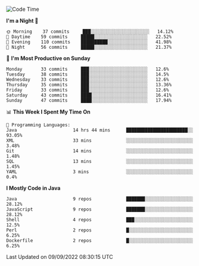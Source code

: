 <!--START_SECTION:waka-->
![Code Time](http://img.shields.io/badge/Code%20Time-1%2C144%20hrs%2013%20mins-blue)

**I'm a Night 🦉** 

```text
🌞 Morning    37 commits     ███░░░░░░░░░░░░░░░░░░░░░░   14.12% 
🌆 Daytime    59 commits     █████░░░░░░░░░░░░░░░░░░░░   22.52% 
🌃 Evening    110 commits    ██████████░░░░░░░░░░░░░░░   41.98% 
🌙 Night      56 commits     █████░░░░░░░░░░░░░░░░░░░░   21.37%

```
📅 **I'm Most Productive on Sunday** 

```text
Monday       33 commits     ███░░░░░░░░░░░░░░░░░░░░░░   12.6% 
Tuesday      38 commits     ███░░░░░░░░░░░░░░░░░░░░░░   14.5% 
Wednesday    33 commits     ███░░░░░░░░░░░░░░░░░░░░░░   12.6% 
Thursday     35 commits     ███░░░░░░░░░░░░░░░░░░░░░░   13.36% 
Friday       33 commits     ███░░░░░░░░░░░░░░░░░░░░░░   12.6% 
Saturday     43 commits     ████░░░░░░░░░░░░░░░░░░░░░   16.41% 
Sunday       47 commits     ████░░░░░░░░░░░░░░░░░░░░░   17.94%

```


📊 **This Week I Spent My Time On** 

```text
💬 Programming Languages: 
Java                     14 hrs 44 mins      ███████████████████████░░   93.05% 
XML                      33 mins             ░░░░░░░░░░░░░░░░░░░░░░░░░   3.48% 
Git                      14 mins             ░░░░░░░░░░░░░░░░░░░░░░░░░   1.48% 
SQL                      13 mins             ░░░░░░░░░░░░░░░░░░░░░░░░░   1.45% 
YAML                     3 mins              ░░░░░░░░░░░░░░░░░░░░░░░░░   0.4%

```

**I Mostly Code in Java** 

```text
Java                     9 repos             ███████░░░░░░░░░░░░░░░░░░   28.12% 
JavaScript               9 repos             ███████░░░░░░░░░░░░░░░░░░   28.12% 
Shell                    4 repos             ███░░░░░░░░░░░░░░░░░░░░░░   12.5% 
Perl                     2 repos             █░░░░░░░░░░░░░░░░░░░░░░░░   6.25% 
Dockerfile               2 repos             █░░░░░░░░░░░░░░░░░░░░░░░░   6.25%

```



 Last Updated on 09/09/2022 08:30:15 UTC
<!--END_SECTION:waka-->

